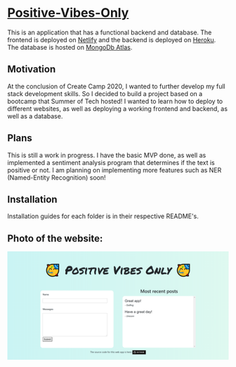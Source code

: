 # [Positive-Vibes-Only](https://positive-vibes-auckland.netlify.app/)
This is an application that has a functional backend and database.
The frontend is deployed on [Netlify](https://www.netlify.com/) and the backend is deployed on [Heroku](https://moodbook-backend.herokuapp.com/). The database is hosted on [MongoDb Atlas](https://www.mongodb.com/cloud/atlas).

## Motivation
At the conclusion of Create Camp 2020, I wanted to further develop my full stack development skills. So I decided to build a project based on a bootcamp that Summer of Tech hosted! I wanted to learn how to deploy to different websites, as well as deploying a working frontend and backend, as well as a database. 

## Plans
This is still a work in progress. I have the basic MVP done, as well as implemented a sentiment analysis program that determines if the text is positive or not. I am planning on implementing more features such as NER (Named-Entity Recognition) soon! 

## Installation
Installation guides for each folder is in their respective README's. 

## Photo of the website:
![Positive Vibes](./readmeImages/positive-vibes.png)
